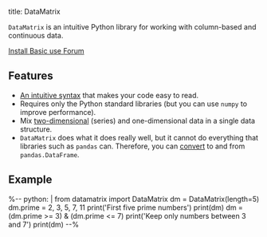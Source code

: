 title: DataMatrix

`DataMatrix` is an intuitive Python library for working with column-based and continuous data.

<div class="btn-group" role="group" aria-label="...">
  <a role="button" class="btn btn-success" href="%url:install%">
		<span class="glyphicon glyphicon-download" aria-hidden="true"></span>
		Install
	 </a>
  <a role="button" class="btn btn-success" href="%url:basic%">
  <span class="glyphicon glyphicon-education" aria-hidden="true"></span>
  	Basic use
  </a>
  <a role="button" class="btn btn-success" href="http://forum.cogsci.nl/">
  <span class="glyphicon glyphicon-comment" aria-hidden="true"></span>
  Forum</a>
</div>


## Features

- [An intuitive syntax](%link:basic%) that makes your code easy to read.
- Requires only the Python standard libraries (but you can use `numpy` to improve performance).
- Mix [two-dimensional](%link:series%) (series) and one-dimensional data in a single data structure.
- `DataMatrix` does what it does really well, but it cannot do everything that libraries such as `pandas` can. Therefore, you can [convert](%link:convert%) to and from `pandas.DataFrame`.


## Example

%--
python: |
 from datamatrix import DataMatrix
 dm = DataMatrix(length=5)
 dm.prime = 2, 3, 5, 7, 11
 print('First five prime numbers')
 print(dm)
 dm = (dm.prime >= 3) & (dm.prime <= 7)
 print('Keep only numbers between 3 and 7')
 print(dm)
--%
